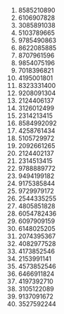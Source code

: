 
1. 8585210890
2. 6106907828
3. 3085891038
4. 5103789665
5. 9785490863
6. 8622085885
7. 8707961596
8. 9854075196
9. 7018396821
10. 4195001801
11. 8323331400
12. 9208091304
13. 2124406137
14. 3126012499
15. 2314213415
16. 8584992092
17. 4258761434
18. 5105729972
19. 2092661265
20. 2124402137
21. 2314513415
22. 9788889772
23. 9494199182
24. 9175385844
25. 9729979172
26. 2544335255
27. 4805851828
28. 6054782436
29. 6097909159
30. 6148025205
31. 2074395367
32. 4082977528
33. 4173852546
34. 2153991141
35. 4573852546
36. 6466911824
37. 4197392710
38. 3105122089
39. 9137091672
40. 3527592244